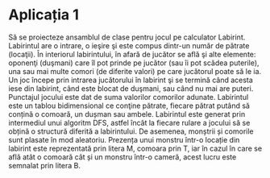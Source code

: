 # Aplicația 1
Să se proiecteze ansamblul de clase pentru jocul pe calculator Labirint. Labirintul are o intrare,
o ieşire şi este compus dintr-un număr de pătrate (locaţii). În interiorul labirintului, în afară de jucător se află şi alte elemente:
oponenţi (duşmani) care îl pot prinde pe jucător (sau îi pot scădea puterile), una sau mai multe
comori (de diferite valori) pe care jucătorul poate să le ia. Un joc începe prin intrarea jucătorului în labirint şi se termină când acesta iese din labirint,
când este blocat de duşmani, sau când nu mai are puteri. Punctajul jocului este dat de suma
valorilor comorilor adunate.
Labirintul este un tablou bidimensional ce conţine pătrate, fiecare pătrat putând să conțină o comoară, un dușman sau ambele. Labirintul este generat prin
intermediul unui algoritm DFS, astfel încât la fiecare rulare a jocului să se obțină o structură diferită a labirintului. De asemenea, monștrii și comorile sunt plasate în
mod aleatoriu. Prezența unui monstru într-o locație din labirint este reprezentată prin litera M, comoara prin T, iar în cazul în care se află atât o comoară cât și un monstru într-o cameră, acest lucru este semnalat prin litera B.
